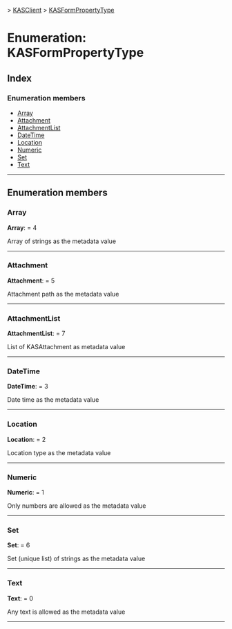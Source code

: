 [](../README.md) > [KASClient](../modules/kasclient.md) > [KASFormPropertyType](../enums/kasclient.kasformpropertytype.md)

# Enumeration: KASFormPropertyType

## Index

### Enumeration members

* [Array](kasclient.kasformpropertytype.md#array)
* [Attachment](kasclient.kasformpropertytype.md#attachment)
* [AttachmentList](kasclient.kasformpropertytype.md#attachmentlist)
* [DateTime](kasclient.kasformpropertytype.md#datetime)
* [Location](kasclient.kasformpropertytype.md#location)
* [Numeric](kasclient.kasformpropertytype.md#numeric)
* [Set](kasclient.kasformpropertytype.md#set)
* [Text](kasclient.kasformpropertytype.md#text)



---

## Enumeration members

<a id="array"></a>

###  Array

**Array**:  = 4


Array of strings as the metadata value


___
<a id="attachment"></a>

###  Attachment

**Attachment**:  = 5


Attachment path as the metadata value


___
<a id="attachmentlist"></a>

###  AttachmentList

**AttachmentList**:  = 7


List of KASAttachment as metadata value


___
<a id="datetime"></a>

###  DateTime

**DateTime**:  = 3


Date time as the metadata value


___
<a id="location"></a>

###  Location

**Location**:  = 2


Location type as the metadata value


___
<a id="numeric"></a>

###  Numeric

**Numeric**:  = 1


Only numbers are allowed as the metadata value


___
<a id="set"></a>

###  Set

**Set**:  = 6


Set (unique list) of strings as the metadata value


___
<a id="text"></a>

###  Text

**Text**:  = 0


Any text is allowed as the metadata value


___

